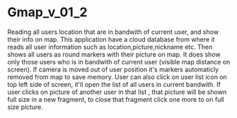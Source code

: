 # Gmap_v_01_2
Reading all users location that are in bandwith of current user, and show their info on map.
This application have a cloud database from where it reads all user information such as location,picture,nickname etc. Then shows all users
as round markers with their picture on map. It does show only those users who is in bandwith of current user (visible map distance on screen). If camera is moved out of user position it's markers automaticly removed from map to save memory.
User can also click on user list icon on top left side of screen, it'll open the list of all users in current bandwith. If user clicks on picture of another user in that list , that picture will be shown full size in a new fragment, to close that fragment click one more to on full size picture.


